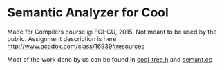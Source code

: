 # Semantic Analyzer for Cool

Made for Compilers course @ FCI-CU, 2015. Not meant to be used by the public. Assignment description is here http://www.acadox.com/class/16939#resources

Most of the work done by us can be found in [cool-tree.h](https://github.com/hossameldeenfci/PA3/blob/master/phase3/cool-tree.h) and [semant.cc](https://github.com/hossameldeenfci/PA3/blob/master/phase3/semant.cc)
